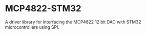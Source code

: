 # MCP4822-STM32
A driver library for interfacing the MCP4822 12 bit DAC with STM32 microcontrollers using SPI.
